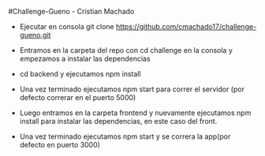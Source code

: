 #Challenge-Gueno - Cristian Machado

- Ejecutar en consola git clone https://github.com/cmachado17/challenge-gueno.git

- Entramos en la carpeta del repo con cd challenge en la consola y empezamos a instalar las dependencias

- cd backend y ejecutamos npm install

- Una vez terminado ejecutamos npm start para correr el servidor (por defecto correrar en el puerto 5000)

- Luego entramos en la carpeta frontend y nuevamente ejecutamos npm install para instalar las dependencias, en este caso del front.

- Una vez terminado ejecutamos npm start y se correra la app(por defecto en puerto 3000)
